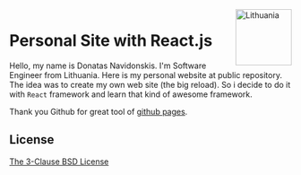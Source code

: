 <img src="https://upload.wikimedia.org/wikipedia/commons/1/11/Flag_of_Lithuania.svg" width="100px" align="right" alt="Lithuania">

# Personal Site with React.js

Hello, my name is Donatas Navidonskis. I'm Software Engineer from Lithuania. Here is my personal website at public repository.
The idea was to create my own web site (the big reload). So i decide to do it with `React` framework and learn that kind of awesome framework. 

Thank you Github for great tool of [github pages](https://pages.github.com/).

## License

[The 3-Clause BSD License](./LICENSE)